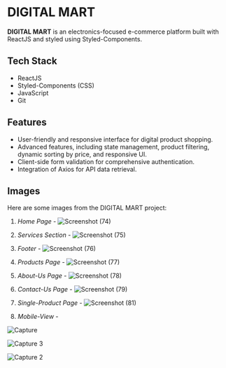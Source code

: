 # DIGITAL MART

**DIGITAL MART** is an electronics-focused e-commerce platform built with ReactJS and styled using Styled-Components.

## Tech Stack

- ReactJS
- Styled-Components (CSS)
- JavaScript
- Git

## Features

- User-friendly and responsive interface for digital product shopping.
- Advanced features, including state management, product filtering, dynamic sorting by price, and responsive UI.
- Client-side form validation for comprehensive authentication.
- Integration of Axios for API data retrieval.


## Images

Here are some images from the DIGITAL MART project:

1. *Home Page* - ![Screenshot (74)](https://github.com/SahilLamba0008/DigitalMart_Ecom_WebApp/assets/125360487/6833af95-75e8-48a9-af1b-39df567922f5)


2. *Services Section* - 
![Screenshot (75)](https://github.com/SahilLamba0008/DigitalMart_Ecom_WebApp/assets/125360487/e7b4aff1-0c7a-492e-879c-98e27243beba)

3. *Footer* - ![Screenshot (76)](https://github.com/SahilLamba0008/DigitalMart_Ecom_WebApp/assets/125360487/328f979b-62fa-4080-866a-daef2ca24c74)


4. *Products Page* - ![Screenshot (77)](https://github.com/SahilLamba0008/DigitalMart_Ecom_WebApp/assets/125360487/bc045d9f-d7ff-417d-913a-75d0c4804998)

5. *About-Us Page* - ![Screenshot (78)](https://github.com/SahilLamba0008/DigitalMart_Ecom_WebApp/assets/125360487/001522e9-041c-4354-9ee0-64238462a275)

6. *Contact-Us Page* - ![Screenshot (79)](https://github.com/SahilLamba0008/DigitalMart_Ecom_WebApp/assets/125360487/cfbf6b80-95d8-4931-afbc-f12a46c824dc)

7. *Single-Product Page* - ![Screenshot (81)](https://github.com/SahilLamba0008/DigitalMart_Ecom_WebApp/assets/125360487/55097ff9-9ee3-461d-979c-ef7322334b72)
8. *Mobile-View* -

![Capture](https://github.com/SahilLamba0008/DigitalMart_Ecom_WebApp/assets/125360487/b4b0a7f7-b3b2-415d-87d9-39b024b88c8d)

![Capture 3](https://github.com/SahilLamba0008/DigitalMart_Ecom_WebApp/assets/125360487/39da758e-64ec-48f5-8bff-b02f7a25feb4)

![Capture 2](https://github.com/SahilLamba0008/DigitalMart_Ecom_WebApp/assets/125360487/8661ec37-334e-4350-9859-630bc91aa8f1)
